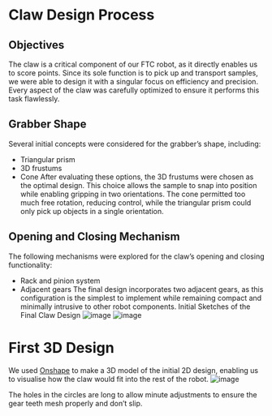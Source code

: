 # Claw Design Process
## Objectives
The claw is a critical component of our FTC robot, as it directly enables us to score points. Since its sole function is to pick up and transport samples, we were able to design it with a singular focus on efficiency and precision. Every aspect of the claw was carefully optimized to ensure it performs this task flawlessly.

## Grabber Shape
Several initial concepts were considered for the grabber’s shape, including:
- Triangular prism
- 3D frustums
- Cone
After evaluating these options, the 3D frustums were chosen as the optimal design. This choice allows the sample to snap into position while enabling gripping in two orientations. The cone permitted too much free rotation, reducing control, while the triangular prism could only pick up objects in a single orientation.

## Opening and Closing Mechanism
The following mechanisms were explored for the claw’s opening and closing functionality:
- Rack and pinion system
- Adjacent gears
The final design incorporates two adjacent gears, as this configuration is the simplest to implement while remaining compact and minimally intrusive to other robot components.
Initial Sketches of the Final Claw Design
![image](https://github.com/user-attachments/assets/78aafaa0-6f7a-4b12-bdb8-79e91a6318a7)
![image](https://github.com/user-attachments/assets/fb98cec5-aedd-4c92-ac02-9fb95f08daae)

# First 3D Design
We used [Onshape](https://www.onshape.com/) to make a 3D model of the initial 2D design, enabling us to visualise how the claw would fit into the rest of the robot.
![image](https://github.com/user-attachments/assets/14114985-957c-4e20-9a1f-bc218c50b09f)

The holes in the circles are long to allow minute adjustments to ensure the gear teeth mesh properly and don’t slip.
